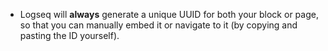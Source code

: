 - Logseq will **always** generate a unique UUID for both your block or page, so that you can manually embed it or navigate to it (by copying and pasting the ID yourself).